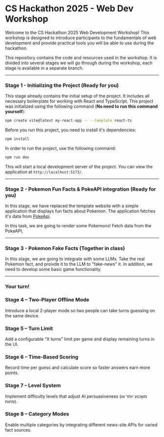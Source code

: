# CS Hackathon 2025 - Web Dev Workshop

Welcome to the CS Hackathon 2025 Web Development Workshop! This workshop is designed to introduce participants to the fundamentals of web development and provide practical tools you will be able to use during the hackathon.

This repository contains the code and resources used in the workshop. It is divided into several stages we will go through during the workshop, each stage is available in a separate branch.

---

### Stage 1 - Initializing the Project (Ready for you)

This stage already contains the initial setup of the project. It includes all necessary boilerplate for working with React and TypeScript. This project was initialized using the following command (**No need to run this command yourself**):

```bash
npm create vite@latest my-react-app -- --template react-ts
```

Before you run this project, you need to install it's dependencies:
```bash
npm install
```

In order to run the project, use the following command:
```bash
npm run dev
```

This will start a local development server of the project. You can view the application at `http://localhost:5173/`.

---

### Stage 2 - Pokemon Fun Facts & PokeAPI integration (Ready for you)

In this stage, we have replaced the template website with a simple application that displays fun facts about Pokemon. The application fetches it's data from [PokeApi](https://pokeapi.co/).

In this task, we are going to render some Pokemons! Fetch data from the PokeAPI,

---

### Stage 3 - Pokemon Fake Facts (Together in class)
In this stage, we are going to integrate with some LLMs. Take the real Pokemon fact, and proivde it to the LLM to "fake-news" it. In addition, we need to develop some basic game functionality.

---

### Your turn!
### Stage 4 – Two-Player Offline Mode
Introduce a local 2-player mode so two people can take turns guessing on the same device.

### Stage 5 – Turn Limit
Add a configurable “X turns” limit per game and display remaining turns in the UI.

### Stage 6 – Time-Based Scoring
Record time per guess and calculate score so faster answers earn more points.

### Stage 7 – Level System
Implement difficulty levels that adjust AI persuasiveness (משכנע יותר או פחות).

### Stage 8 – Category Modes
Enable multiple categories by integrating different news-site APIs for varied fact sources.

